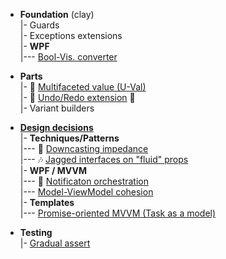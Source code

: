 + **Foundation** (clay)\
|- Guards\
|- Exceptions extensions\
|- **WPF**\
|--- [Bool-Vis. converter](readme+/snippets/wpf/bool2viz_improved.md)

+ **Parts**\
|- 💠 [Multifaceted value (U-Val)](readme+/PARTS/U-Val)\
|- 🔄 [Undo/Redo extension](readme+/PARTS/Rvrs) 🚧\
|- Variant builders

+ [**Design decisions**](readme+/decisions)\
|- **Techniques/Patterns**\
|--- 🎢 [Downcasting impedance](readme+/decisions/cs-downcast_impedance.md)\
|--- 🎶 [Jagged interfaces on "fluid" props](readme+/decisions/cs-jagged_props.md)\
|- **WPF / MVVM**\
|--- 📢 [Notificaton orchestration](readme+/decisions/mvvm/mvvm-notification_orchestration.md)\
|--- [Model-ViewModel cohesion](readme+/decisions/mvvm/mvvm-vmodel_cohesion.md)\
|- **Templates**\
|--- [Promise-oriented MVVM (Task as a model)](readme+/decisions/cs-think_tasks.md)

+ **Testing**\
|- [Gradual assert](readme+/decisions/testing/ut-gradual_assert.md)
